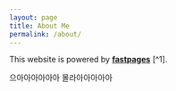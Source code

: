 ```yaml
---
layout: page
title: About Me
permalink: /about/
---
```


This website is powered by **[fastpages](https://github.com/fastai/fastpages)** [^1].



으아아아아아아
몰라아아아아아
